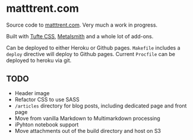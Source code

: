 # matttrent.com

Source code to [matttrent.com][].  Very much a work in progress.

[matttrent.com]: http://matttrent.com

Built with [Tufte CSS][], [Metalsmith][] and a whole lot of add-ons.

[Metalsmith]:   http://www.metalsmith.io/
[Tufte CSS]:    https://edwardtufte.github.io/tufte-css/

Can be deployed to either Heroku or Github pages.  `Makefile` includes a `deploy` directive will deploy to Github pages.  Current `Procfile` can be deployed to heroku via git.  

## TODO

- Header image
- Refactor CSS to use SASS
- `/articles` directory for blog posts, including dedicated page and front page
- Move from vanilla Markdown to Multimarkdown processing
- iPyhton notebook support
- Move attachments out of the build directory and host on S3
